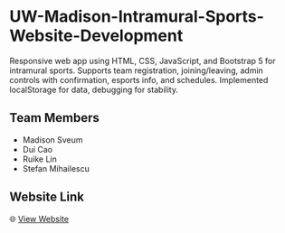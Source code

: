# UW-Madison-Intramural-Sports-Website-Development
Responsive web app using HTML, CSS, JavaScript, and Bootstrap 5 for intramural sports. Supports team registration, joining/leaving, admin controls with confirmation, esports info, and schedules. Implemented localStorage for data, debugging for stability.

## Team Members
- Madison Sveum  
- Dui Cao  
- Ruike Lin  
- Stefan Mihailescu

## Website Link
🌐 [View Website](https://ruikelin.github.io/UW-Madison-Intramural-Sports-Website-Development/?v=1)

